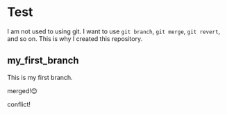 # Test

I am not used to using git. I want to use ```git branch```, ```git merge```, ```git revert```, and so on. This is why I created this repository.

## my_first_branch

This is my first branch.

merged!:blush:

conflict!